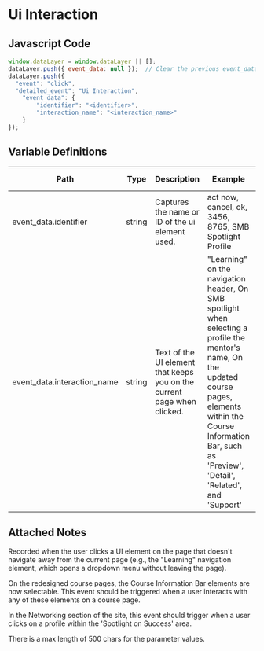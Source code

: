 # Ui Interaction

### 

## Javascript Code
```js
window.dataLayer = window.dataLayer || [];
dataLayer.push({ event_data: null });  // Clear the previous event_data object.
dataLayer.push({
  "event": "click",
  "detailed_event": "Ui Interaction",
    "event_data": {
        "identifier": "<identifier>",
        "interaction_name": "<interaction_name>"
    }
});
```

## Variable Definitions

|Path|Type|Description|Example|Pattern|Min Length|Max Length|Minimum|Maximum|Multiple Of|
| --- | --- | --- | --- | --- | --- | --- | --- | --- | --- |
|event_data.identifier|string|Captures the name or ID of the ui element used.|act now, cancel, ok, 3456, 8765, SMB Spotlight Profile|||||||
|event_data.interaction_name|string|Text of the UI element that keeps you on the current page when clicked.| "Learning" on the navigation header, On SMB spotlight when selecting a profile the mentor's name, On the updated course pages, elements within the Course Information Bar, such as 'Preview', 'Detail', 'Related', and 'Support'|||||||


## Attached Notes

<p>Recorded when the user clicks a UI element on the page that doesn't navigate away from the current page (e.g., the "Learning" navigation element, which opens a dropdown menu without leaving the page).&nbsp;</p>
<p>On the redesigned course pages, the Course Information Bar elements are now selectable. This event should be triggered when a user interacts with any of these elements on a course page.</p>
<p>In the Networking section of the site, this event should trigger when a user clicks on a profile within the 'Spotlight on Success' area.</p>
<p>There is a max length of 500 chars for the parameter values.</p>
